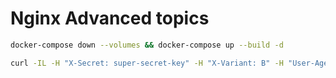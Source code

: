 # Nginx Advanced topics

```sh
docker-compose down --volumes && docker-compose up --build -d

curl -IL -H "X-Secret: super-secret-key" -H "X-Variant: B" -H "User-Agent:" http://localhost:8080 | grep X-Backend-Server
```